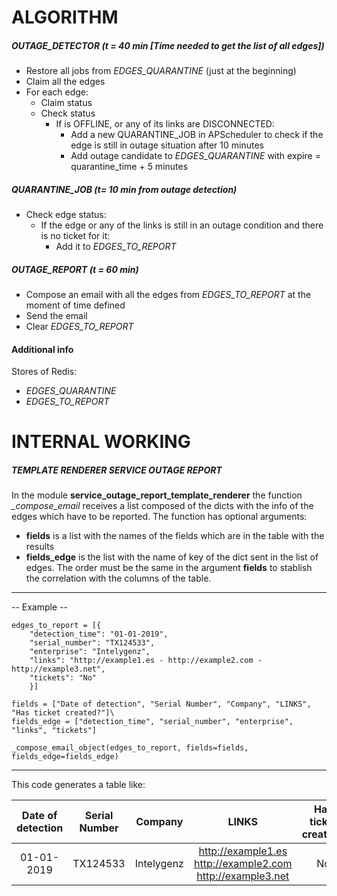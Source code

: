 # **ALGORITHM**
##### *OUTAGE_DETECTOR* (t = 40 min \[Time needed to get the list of all edges\])
- Restore all jobs from _EDGES_QUARANTINE_ (just at the beginning)
- Claim all the edges
- For each edge:
	- Claim status
	- Check status
		- If is OFFLINE, or any of its links are DISCONNECTED:
		    - Add a new QUARANTINE_JOB in APScheduler to check if the edge is still in outage situation after 10 minutes
		    - Add outage candidate to _EDGES_QUARANTINE_ with expire = quarantine_time + 5 minutes

##### *QUARANTINE_JOB* (t= 10 min from outage detection)
- Check edge status:
	- If the edge or any of the links is still in an outage condition and there is no ticket for it:
	    - Add it to _EDGES_TO_REPORT_

##### *OUTAGE_REPORT* (t = 60 min)
- Compose an email with all the edges from _EDGES_TO_REPORT_ at the moment of time defined
- Send the email
- Clear _EDGES_TO_REPORT_

#### Additional info
Stores of Redis:
- _EDGES_QUARANTINE_
- _EDGES_TO_REPORT_

# **INTERNAL WORKING**
##### *TEMPLATE RENDERER SERVICE OUTAGE REPORT* 

In the module **service_outage_report_template_renderer** the function *_compose_email* receives a list composed of the 
dicts with the info of the edges which have to be reported.
The function has optional arguments:
- **fields** is a list with the names of the fields which are in the table with the results
- **fields_edge** is the list with the name of key of the dict sent in the list of edges. The order must be the same in
the argument **fields** to stablish the correlation with the columns of the table.
----
-- Example -- 
```
edges_to_report = [{
    "detection_time": "01-01-2019",
    "serial_number": "TX124533",
    "enterprise": "Intelygenz",
    "links": "http://example1.es - http://example2.com - http://example3.net",
    "tickets": "No"
    }]

fields = ["Date of detection", "Serial Number", "Company", "LINKS", "Has ticket created?"]\
fields_edge = ["detection_time", "serial_number", "enterprise", "links", "tickets"]

_compose_email_object(edges_to_report, fields=fields, fields_edge=fields_edge)
```
----
This code generates a table like:


| Date of detection | Serial Number |   Company   |                                     LINKS                                    | Has ticket created? |
|:-----------------:|:-------------:|:-----------:|:----------------------------------------------------------------------------:|:-------------------:|
|     01-01-2019    |   TX124533  | Intelygenz | http://example1.es<br>http://example2.com<br>http://example3.net |          No         |